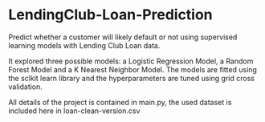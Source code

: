 # LendingClub-Loan-Prediction
Predict whether a customer will likely default or not using supervised learning models with Lending Club Loan data.

It explored three possible models: a Logistic Regression Model, a Random Forest Model and a K Nearest Neighbor Model. The models are fitted using the scikit learn library and the hyperparameters are tuned using grid cross validation.

All details of the project is contained in main.py, the used dataset is included here in loan-clean-version.csv

